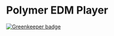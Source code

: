 # Polymer EDM Player

[![Greenkeeper badge](https://badges.greenkeeper.io/SonyaMoisset/edm.svg)](https://greenkeeper.io/)
